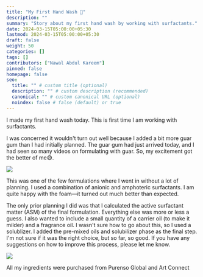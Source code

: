 ```yaml
---
title: "My First Hand Wash 🧴"
description: ""
summary: "Story about my first hand wash by working with surfactants."
date: 2024-03-15T05:00:00+05:30
lastmod: 2024-03-15T05:00:00+05:30
draft: false
weight: 50
categories: []
tags: []
contributors: ["Nawal Abdul Kareem"]
pinned: false
homepage: false
seo:
  title: "" # custom title (optional)
  description: "" # custom description (recommended)
  canonical: "" # custom canonical URL (optional)
  noindex: false # false (default) or true
---
```



I made my first hand wash today. This is first time I am working with surfactants.

I was concerned it wouldn't turn out well because I added a bit more guar gum than I had initially planned. The guar gum had just arrived today, and I had seen so many videos on formulating with guar. So, my excitement got the better of me😅.

![](https://media.licdn.com/dms/image/D4D22AQFFkcvwQIUKOQ/feedshare-shrink_800/0/1710433656640?e=1713398400&v=beta&t=t9FnphuRF8PoCdS8BGbUw7kumHlTmoeCM2VrxKFW5I4)



This was one of the few formulations where I went in without a lot of planning. I used a combination of anionic and amphoteric surfactants. I am quite happy with the foam—it turned out much better than expected.

The only prior planning I did was that I calculated the active surfactant matter (ASM) of the final formulation. Everything else was more or less a guess. I also wanted to include a small quantity of a carrier oil (to make it milder) and a fragrance oil. I wasn't sure how to go about this, so I used a solublizer. I added the pre-mixed oils and solubilizer phase as the final step. I'm not sure if it was the right choice, but so far, so good. If you have any suggestions on how to improve this process, please let me know.

![](https://media.licdn.com/dms/image/D4D22AQEH2IRrJyN7vw/feedshare-shrink_800/0/1710433660242?e=1713398400&v=beta&t=iEWX8jjDIvfC2imAMKktGLUtnz-Prl1SFtujqFRIQ9k)

All my ingredients were purchased from Purenso Global and Art Connect
